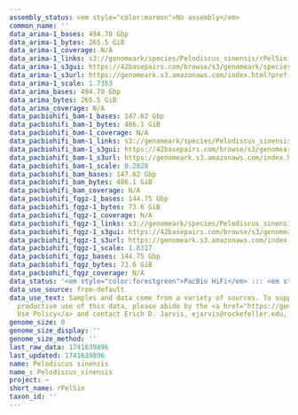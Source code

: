 ```yaml
---
assembly_status: <em style="color:maroon">No assembly</em>
common_name: ''
data_arima-1_bases: 494.70 Gbp
data_arima-1_bytes: 265.5 GiB
data_arima-1_coverage: N/A
data_arima-1_links: s3://genomeark/species/Pelodiscus_sinensis/rPelSin1/genomic_data/arima/<br>
data_arima-1_s3gui: https://42basepairs.com/browse/s3/genomeark/species/Pelodiscus_sinensis/rPelSin1/genomic_data/arima/
data_arima-1_s3url: https://genomeark.s3.amazonaws.com/index.html?prefix=species/Pelodiscus_sinensis/rPelSin1/genomic_data/arima/
data_arima-1_scale: 1.7353
data_arima_bases: 494.70 Gbp
data_arima_bytes: 265.5 GiB
data_arima_coverage: N/A
data_pacbiohifi_bam-1_bases: 147.62 Gbp
data_pacbiohifi_bam-1_bytes: 486.1 GiB
data_pacbiohifi_bam-1_coverage: N/A
data_pacbiohifi_bam-1_links: s3://genomeark/species/Pelodiscus_sinensis/rPelSin1/genomic_data/pacbio_hifi/<br>
data_pacbiohifi_bam-1_s3gui: https://42basepairs.com/browse/s3/genomeark/species/Pelodiscus_sinensis/rPelSin1/genomic_data/pacbio_hifi/
data_pacbiohifi_bam-1_s3url: https://genomeark.s3.amazonaws.com/index.html?prefix=species/Pelodiscus_sinensis/rPelSin1/genomic_data/pacbio_hifi/
data_pacbiohifi_bam-1_scale: 0.2828
data_pacbiohifi_bam_bases: 147.62 Gbp
data_pacbiohifi_bam_bytes: 486.1 GiB
data_pacbiohifi_bam_coverage: N/A
data_pacbiohifi_fqgz-1_bases: 144.75 Gbp
data_pacbiohifi_fqgz-1_bytes: 73.6 GiB
data_pacbiohifi_fqgz-1_coverage: N/A
data_pacbiohifi_fqgz-1_links: s3://genomeark/species/Pelodiscus_sinensis/rPelSin1/genomic_data/pacbio_hifi/<br>
data_pacbiohifi_fqgz-1_s3gui: https://42basepairs.com/browse/s3/genomeark/species/Pelodiscus_sinensis/rPelSin1/genomic_data/pacbio_hifi/
data_pacbiohifi_fqgz-1_s3url: https://genomeark.s3.amazonaws.com/index.html?prefix=species/Pelodiscus_sinensis/rPelSin1/genomic_data/pacbio_hifi/
data_pacbiohifi_fqgz-1_scale: 1.8317
data_pacbiohifi_fqgz_bases: 144.75 Gbp
data_pacbiohifi_fqgz_bytes: 73.6 GiB
data_pacbiohifi_fqgz_coverage: N/A
data_status: '<em style="color:forestgreen">PacBio HiFi</em> ::: <em style="color:forestgreen">Arima</em>'
data_use_source: from-default
data_use_text: Samples and data come from a variety of sources. To support fair and
  productive use of this data, please abide by the <a href="https://genome10k.soe.ucsc.edu/data-use-policies/">Data
  Use Policy</a> and contact Erich D. Jarvis, ejarvis@rockefeller.edu, with any questions.
genome_size: 0
genome_size_display: ''
genome_size_method: ''
last_raw_data: 1741639896
last_updated: 1741639896
name: Pelodiscus sinensis
name_: Pelodiscus_sinensis
project: ~
short_name: rPelSin
taxon_id: ''
---
```


